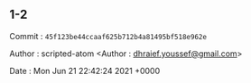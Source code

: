 ## 1-2 

 Commit : `45f123be44ccaaf625b712b4a81495bf518e962e`

 Author : scripted-atom <Author : dhraief.youssef@gmail.com> 

 Date 	: Mon Jun 21 22:42:24 2021 +0000 

